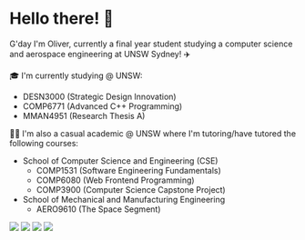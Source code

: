 # Hello there! 👋

G'day I'm Oliver, currently a final year student studying a computer science and aerospace engineering at UNSW Sydney! ✈️

🎓 I'm currently studying @ UNSW:
- DESN3000 (Strategic Design Innovation)
- COMP6771 (Advanced C++ Programming)
- MMAN4951 (Research Thesis A)

👨‍🏫 I'm also a casual academic @ UNSW where I'm tutoring/have tutored the following courses:
- School of Computer Science and Engineering (CSE)
  - COMP1531 (Software Engineering Fundamentals)
  - COMP6080 (Web Frontend Programming)
  - COMP3900 (Computer Science Capstone Project)
- School of Mechanical and Manufacturing Engineering
  - AERO9610 (The Space Segment)

<!--- Want to know more about me? Check out my website (WIP) -->

<!--- Credits to: https://github.com/jstrieb/github-stats (TODO) -->
![](https://raw.githubusercontent.com/oliverxu42/github-stats/master/generated/overview.svg#gh-dark-mode-only)
![](https://raw.githubusercontent.com/oliverxu42/github-stats/master/generated/overview.svg#gh-light-mode-only)
![](https://raw.githubusercontent.com/oliverxu42/github-stats/master/generated/languages.svg#gh-dark-mode-only)
![](https://raw.githubusercontent.com/oliverxu42/github-stats/master/generated/languages.svg#gh-light-mode-only)
